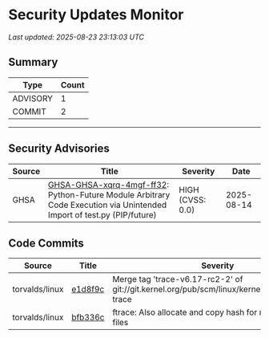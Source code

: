 # Security Updates Monitor

*Last updated: 2025-08-23 23:13:03 UTC*

## Summary
| Type | Count |
|------|-------|
| ADVISORY | 1 |
| COMMIT | 2 |

---

## Security Advisories

| Source | Title | Severity | Date |
|--------|-------|----------|------|
| GHSA | [GHSA-GHSA-xqrq-4mgf-ff32](https://github.com/advisories/GHSA-xqrq-4mgf-ff32): Python-Future Module Arbitrary Code Execution via Unintended Import of test.py (PIP/future) | HIGH (CVSS: 0.0) | 2025-08-14 |

## Code Commits

| Source | Title | Severity | Date |
|--------|-------|----------|------|
| torvalds/linux | [e1d8f9c](https://github.com/torvalds/linux/commit/e1d8f9ccb24ecd969fb1062886b20200acc60009) | Merge tag 'trace-v6.17-rc2-2' of git://git.kernel.org/pub/scm/linux/kernel/git/trace/linux-trace | 2025-08-23 |
| torvalds/linux | [bfb336c](https://github.com/torvalds/linux/commit/bfb336cf97df7b37b2b2edec0f69773e06d11955) | ftrace: Also allocate and copy hash for reading of filter files | 2025-08-22 |

